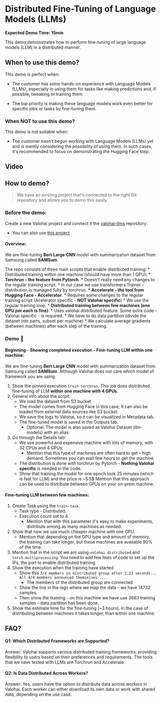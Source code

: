 #  Distributed Fine-Tuning of Language Models (LLMs)

**Expected Demo Time: 15min**

This demo demonstrates how to perform fine-tuning of large language models (LLM) in
a distributed manner.

## When to use this demo?

This demo is perfect when:

* The customer has some hands-on experience with Language Models (LLMs), especially in using them for tasks like making predictions and, if possible, tweaking or training them.

* The top priority is making these language models work even better for specific jobs or tasks by fine-tuning them.

### When NOT to use this demo?

This demo is not suitable when:

* The customer hasn't begun working with Language Models (LLMs) yet and is merely considering the possibility of using them. In such cases, it's recommended to focus on demonstrating the Hugging Face step.

## Video


## How to demo?

> We have an existing project that's connected to the right Git repository and allows you to demo this easily.

### Before the demo:
Create a new Valohai project and connect it the [valohai-llms](https://github.com/SofiaChar/valohai-distributed-llms) repository.
   * You can also use [this project](https://app.valohai.com/p/SharkOrg/llms-distributed-example/)

#### Overview:
We are fine-tuning **Bert Large CNN** model with summarization dataset from Samsung called **SAMSum**.

The repo consists of three main scripts that enable distributed training:
    * Distributed training within one machine (should have more than 1 GPU):
      * **Torchrun - the feature from Pytorch**. 
        * Doesn't really need any changes to the regular training script.
        * In our case we use transformers.Trainer - distribution is managed fully by torchrun.
      * **Accelerate - the tool from Hugging Face - Accelerator**.
        * Requires some changes to the regular training script (Acelerator specific - **NOT Valohai specific**)
        * We use the regular training loop.
    * **Distributed training between few machines (one GPU per each is fine)**:
      * Uses valohai.distributed feature. Some extra code - Valohai specific - is required.
      * We have to do data partition (divide the dataset into parts, subset per machine)
      * We calculate average gradients (between machines) after each step of the training.

### Demo :popcorn:

#### Beginning - Showing completed execution - Fine-tuning LLM within one machine:
We are fine-tuning **Bert Large CNN** model with summarization dataset from Samsung called **SAMSum**.
Although Valohai does not care which model of framework you are using.

1. Show the pinned execution `train-torchrun`. This job does distributed fine-tuning of LLM **within one machine with 4 GPUs**. 
2. General info about the scrpit:
   * We load the dataset from S3 bucket
   * The model comes from Hugging Face in this case; It can also be loaded from external data sources like S3 bucket.
   * We save the logs to Valohai, so it can be visualized in Metadata tab.
   * The fine-tuned model is saved in the Outputs tab.
     * Optional: The model is also saved as Valohai Dataset (llm-models) with an alias.
3. Go through the Details tab:
   * We use powerful and expensive machine with lots of memory, with 32 CPUs and 4 GPUs:
     * Mention that this type of machines are often hard to get - high demand. Sometimes you can wait few hours to get the machine.
   * The distribution is done with torchrun by Pytorch - **Nothing Valohai specific** is needed in the code.
   * Show that training the model for one epoch took 25 minutes (which is fast for LLM) and the price is ~5.5$
Mention that this approach can be used to distribute between GPUs on your on-prem machine.

####  Fine-tuning LLM between few machines:
1. Create Task using the `train-task`. 
    * Task type - Distributed. 
    * Execution count set to 4.
      * Mention that with this parameter it's easy to make experiments, distribute among as many machines as needed.
2. Show that now we use much cheaper machine with one GPU.
   * Mention that depending on the GPU type and amount of memory, the training can take longer, but these machines are available 90% of the time.
3. Mention that in the script we are using `valohai.distributed` and `torch.multiprocessing`. You need to add few lines of code to set up the IPs, the port to enable distributed training.
4. Show the execution when the training have started 
   * Show this `3/4 members in distributed group after 2.23 seconds... All 4/4 members announced themselves ...`
     * The members of the distributed group are connected
   * Show the line in the logs where we map the data - we have 14732 samples.
   * Then show the training - on this machine we have use 3683 training samples - data partition has been done.
5. Show the estimate time for the fine-tuning (~3 hours), in the case of distributing between machines it takes longer, than within one machine.

## FAQ?
#### Q1: Which Distributed Frameworks are Supported?

Answer: Valohai supports various distributed training frameworks, providing flexibility to users based on their preferences and requirements.
The tools that we have tested with LLMs are Torchrun and Accelerate.

#### Q2: Is Data Distributed Across Workers?

Answer: Yes, users have the option to distribute data across workers in Valohai. Each worker can either download its own data or work with shared data, depending on the use case.